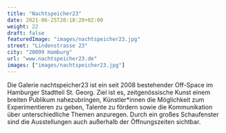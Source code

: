 ```yaml
---
title: "Nachtspeicher23"
date: 2021-06-25T20:18:28+02:00
weight: 22
draft: false
featuredImage: "images/nachtspeicher23.jpg"
street: "Lindenstrasse 23"
city: "20099 Hamburg"
url: "www.nachtspeicher23.de"
images: ["images/nachtspeicher23.jpg"]
---
```


Die Galerie nachtspeicher23 ist ein seit 2008 bestehender Off-Space im
Hamburger Stadtteil St. Georg. Ziel ist es, zeitgenössische Kunst einem
breiten Publikum nahezubringen, Künstler*innen die Möglichkeit zum
Experimentieren zu geben, Talente zu fördern sowie die Kommunikation
über unterschiedliche Themen anzuregen. Durch ein großes Schaufenster
sind die Ausstellungen auch außerhalb der Öffnungszeiten sichtbar.
